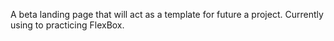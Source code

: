
A beta landing page that will act as a template for future a project. Currently using to practicing FlexBox.
